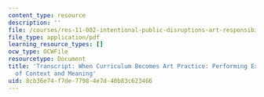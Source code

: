 ```yaml
---
content_type: resource
description: ''
file: /courses/res-11-002-intentional-public-disruptions-art-responsibility-and-pedagogy-fall-2017/8cb36e74f7de77984e7d40b83c623466_MITRES11-002F17_Video_10_300k.pdf
file_type: application/pdf
learning_resource_types: []
ocw_type: OCWFile
resourcetype: Document
title: 'Transcript: When Curriculum Becomes Art Practice: Performing Explorations
  of Context and Meaning'
uid: 8cb36e74-f7de-7798-4e7d-40b83c623466
---
```

